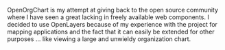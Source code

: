 OpenOrgChart is my attempt at giving back to the open source community where I have seen a great lacking in freely available web components. I decided to use OpenLayers because of my experience with the project for mapping applications and the fact that it can easily be extended for other purposes ... like viewing a large and unwieldy organization chart.